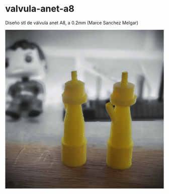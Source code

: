 # valvula-anet-a8
Diseño stl de válvula anet A8, a 0.2mm (Marce Sanchez Melgar)

![sample of desing printed](https://github.com/Open-Source-COVID19-Bolivia/valvula-anet-a8/blob/master/valvula-printed.png)
